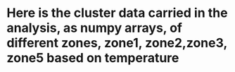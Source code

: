 # Here is the cluster data carried in the analysis, as numpy arrays,  of different zones, zone1, zone2,zone3, zone5 based on temperature
